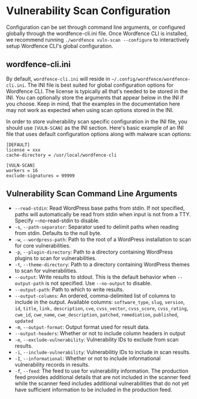# Vulnerability Scan Configuration

Configuration can be set through command line arguments, or configured globally through the wordfence-cli.ini file. Once Wordfence CLI is installed, we recommend running `./wordfence vuln-scan --configure` to interactively setup Wordfence CLI's global configuration.

## wordfence-cli.ini

By default, `wordfence-cli.ini` will reside in `~/.config/wordfence/wordfence-cli.ini`. The INI file is best suited for global configuration options for Wordfence CLI. The license is typically all that's needed to be stored in the INI. You can optionally store the arguments that appear below in the INI if you choose. Keep in mind, that the examples in the documentation here may not work as expected when using scan options stored in the INI.

In order to store vulnerability scan specific configuration in the INI file, you should use `[VULN-SCAN]` as the INI section. Here's basic example of an INI file that uses default configuration options along with malware scan options:

	[DEFAULT]
	license = xxx
	cache-directory = /usr/local/wordfence-cli

	[VULN-SCAN]
	workers = 16
	exclude-signatures = 99999

## Vulnerability Scan Command Line Arguments

- `--read-stdin`: Read WordPress base paths from stdin. If not specified, paths will automatically be read from stdin when input is not from a TTY. Specify --no-read-stdin to disable.
- `-s`, `--path-separator`: Separator used to delimit paths when reading from stdin. Defaults to the null byte.
- `-w`, `--wordpress-path`: Path to the root of a WordPress installation to scan for core vulnerabilities.
- `-p`, `--plugin-directory`: Path to a directory containing WordPress plugins to scan for vulnerabilities.
- `-t`, `--theme-directory`: Path to a directory containing WordPress themes to scan for vulnerabilities.
- `--output`: Write results to stdout. This is the default behavior when `--output-path` is not specified. Use `--no-output` to disable.
- `--output-path`: Path to which to write results.
- `--output-columns`: An ordered, comma-delimited list of columns to include in the output. Available columns: `software_type`, `slug`, `version`, `id`, `title`, `link,` `description`, `cve`, `cvss_vector`, `cvss_score`, `cvss_rating`, `cwe_id`, `cwe_name`, `cwe_description`, `patched`, `remediation`, `published`, `updated`
- `-m`, `--output-format`: Output format used for result data.
- `--output-headers`: Whether or not to include column headers in output
- `-e`, `--exclude-vulnerability`: Vulnerability IDs to exclude from scan results.
- `-i`, `--include-vulnerability`: Vulnerabilitiy IDs to include in scan results.
- `-I`, `--informational`: Whether or not to include informational vulnerability records in results.
- `-f`, `--feed`: The feed to use for vulnerability information. The production feed provides additional details that are not included in the scanner feed while the scanner feed includes additional vulnerabilities that do not yet have sufficient information to be included in the production feed.
